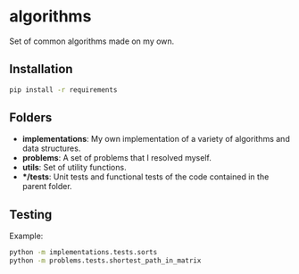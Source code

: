 # algorithms
Set of common algorithms made on my own.

## Installation

```bash
pip install -r requirements
```

## Folders

 - **implementations**: My own implementation of a variety of algorithms and data structures.
 - **problems**: A set of problems that I resolved myself.
 - **utils**: Set of utility functions.
 - **\*/tests**: Unit tests and functional tests of the code contained in the parent folder.

## Testing

Example:

```bash
python -m implementations.tests.sorts
python -m problems.tests.shortest_path_in_matrix
```

